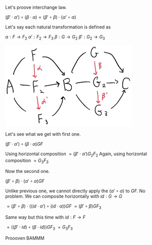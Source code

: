 Let's proove interchange law.


$`\left( \beta '\cdot \alpha '\right) \circ \left( \beta \cdot \alpha \right) =\left( \beta '\circ \beta \right) \cdot \left( \alpha '\circ \alpha \right)`$


Let's say each natural transformation is defined as


$`\alpha :F\rightarrow F_{2}`$
$`\alpha ':F_{2}\rightarrow F_{3}`$
$`\beta :G\rightarrow G_{2}`$
$`\beta ':G_{2}\rightarrow G_{3}`$


![](nat.JPG)

Let's see what we get with first one.

$`\left( \beta '\cdot \alpha '\right) \circ \left( \beta \cdot \alpha \right)GF`$ 

Using horizontal composition
$`=\left( \beta'\cdot \alpha '\right) G_{2}F_{2}`$
Again, using horizontal composition
$`=G_{3}F_{3}`$

Now the second one.

$`\left( \beta '\circ \beta \right) \cdot \left( \alpha '\circ \alpha \right)GF`$

Unlike previous one, we cannot directly apply the $`(\alpha' \circ \alpha)`$ to $`GF`$. No problem. We can composite horizontally with $`id:G\rightarrow G`$

$`=\left( \beta '\circ \beta\right) \cdot \left( \left( id\cdot \alpha '\right) \circ \left( id\cdot \alpha \right) \right)GF`$
$`=\left( \beta'\circ \beta\right)GF_3`$

Same way but this time with $`id:F\rightarrow F`$

$`=\left( \left( \beta'\cdot id\right) \circ \left( \beta \cdot id\right) \right) GF_{3}`$
$`=G_3 F_3`$


Proooven BAMMM